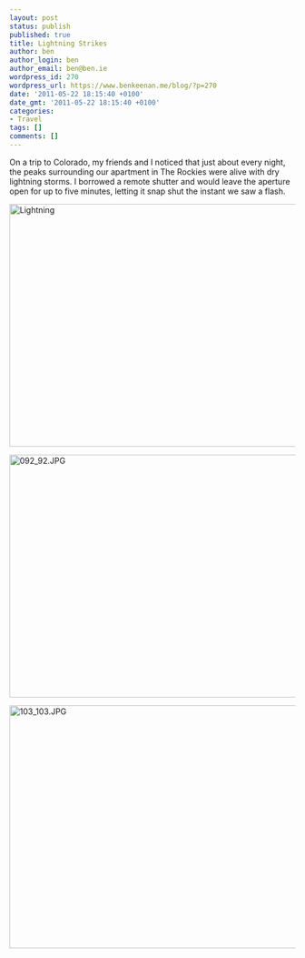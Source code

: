 ```yaml
---
layout: post
status: publish
published: true
title: Lightning Strikes
author: ben
author_login: ben
author_email: ben@ben.ie
wordpress_id: 270
wordpress_url: https://www.benkeenan.me/blog/?p=270
date: '2011-05-22 18:15:40 +0100'
date_gmt: '2011-05-22 18:15:40 +0100'
categories:
- Travel
tags: []
comments: []
---
```

<p>On a trip to Colorado, my friends and I noticed that just about every night, the peaks surrounding our apartment in The Rockies were alive with dry lightning storms. I borrowed a remote shutter and would leave the aperture open for up to five minutes, letting it snap shut the instant we saw a flash.</p>
<p><img class="aligncenter" src="https://farm1.static.flickr.com/68/220848696_46b2a11ab3_z.jpg?zz=1" alt="Lightning" width="640" height="427" /></p>
<p><img class="aligncenter" src="https://farm1.static.flickr.com/74/220848366_2164d11edc_z.jpg?zz=1" alt="092_92.JPG" width="640" height="427" /></p>
<p><img class="aligncenter" src="https://farm1.static.flickr.com/78/220848728_9969e3f719_z.jpg?zz=1" alt="103_103.JPG" width="640" height="427" /></p>
